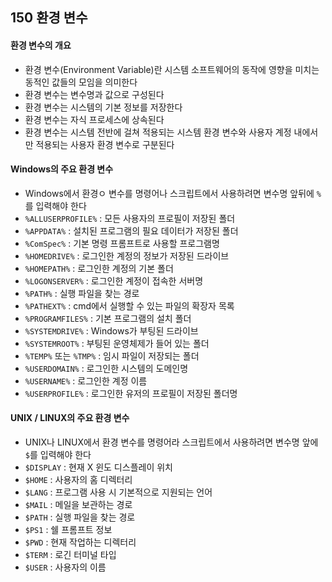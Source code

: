 ## 150 환경 변수

#### 환경 변수의 개요

- 환경 변수(Environment Variable)란 시스템 소프트웨어의 동작에 영향을 미치는 동적인 값들의 모임을 의미한다
- 환경 변수는 변수명과 값으로 구성된다
- 환경 변수는 시스템의 기본 정보를 저장한다
- 환경 변수는 자식 프로세스에 상속된다
- 환경 변수는 시스템 전반에 걸쳐 적용되는 시스템 환경 변수와 사용자 계정 내에서만 적용되는 사용자 환경 변수로 구분된다



#### Windows의 주요 환경 변수

- Windows에서 환경ㅇ 변수를 명령어나 스크립트에서 사용하려면 변수명 앞뒤에 `%`를 입력해야 한다
- `%ALLUSERPROFILE%` : 모든 사용자의 프로필이 저장된 폴더
- `%APPDATA%` : 설치된 프로그램의 필요 데이터가 저장된 폴더
- `%ComSpec%` : 기본 명령 프롬프트로 사용할 프로그램명
- `%HOMEDRIVE%` : 로그인한 계정의 정보가 저장된 드라이브
- `%HOMEPATH%` : 로그인한 계정의 기본 폴더
- `%LOGONSERVER%` : 로그인한 계정이 접속한 서버명
- `%PATH%` : 실행 파일을 찾는 경로
- `%PATHEXT%` : cmd에서 실행할 수 있는 파일의 확장자 목록
- `%PROGRAMFILES%` : 기본 프로그램의 설치 폴더
- `%SYSTEMDRIVE%` : Windows가 부팅된 드라이브
- `%SYSTEMROOT%` : 부팅된 운영체제가 들어 있는 폴더
- `%TEMP%` 또는 `%TMP%` : 임시 파일이 저장되는 폴더
- `%USERDOMAIN%` : 로그인한 시스템의 도메인명
- `%USERNAME%` : 로그인한 계정 이름
- `%USERPROFILE%` : 로그인한 유저의 프로필이 저장된 폴더명



#### UNIX / LINUX의 주요 환경 변수

- UNIX나 LINUX에서 환경 변수를 명령어라 스크립트에서 사용하려면 변수명 앞에 `$`를 입력해야 한다
- `$DISPLAY` : 현재 X 윈도 디스플레이 위치
- `$HOME` : 사용자의 홈 디렉터리
- `$LANG` : 프로그램 사용 시 기본적으로 지원되는 언어
- `$MAIL` : 메일을 보관하는 경로
- `$PATH` : 실행 파일을 찾는 경로
- `$PS1` : 쉘 프롬프트 정보
- `$PWD` : 현재 작업하는 디렉터리
- `$TERM` : 로긴 터미널 타입
- `$USER` : 사용자의 이름